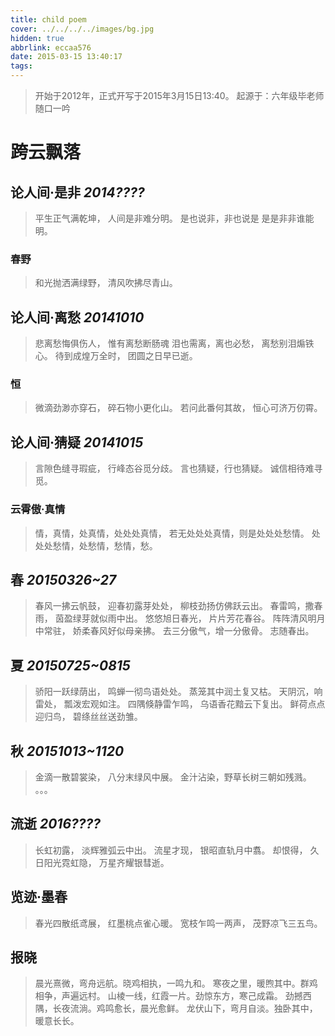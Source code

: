 ```yaml
---
title: child poem
cover: ../../../../images/bg.jpg
hidden: true
abbrlink: eccaa576
date: 2015-03-15 13:40:17
tags:
---
```

> 开始于2012年，正式开写于2015年3月15日13:40。
> 起源于：六年级毕老师随口一吟

# 跨云飘落

## 论人间·是非 *2014????*

> 平生正气满乾坤，
人间是非难分明。
是也说非，非也说是
是是非非谁能明。

### 春野

> 和光抛洒满绿野，
清风吹拂尽青山。

## 论人间·离愁 *20141010*

> 悲离愁悔俱伤人，
惟有离愁断肠魂
泪也需离，离也必愁，
离愁别泪煽铁心。
待到成煌万全时，
团圆之日早已逝。
### 恒
> 微滴劲渺亦穿石，
碎石物小更化山。
若问此番何其故，
恒心可济万仞霄。

## 论人间·猜疑 *20141015*
> 言隙色缝寻瑕疵，
行峰态谷觅分歧。
言也猜疑，行也猜疑。
诚信相待难寻觅。

### 云霄傲·真情
> 情，真情，处真情，处处处真情，
若无处处处真情，则是处处处愁情。
处处处愁情，处愁情，愁情，愁。

## 春  *20150326~27*

> 春风一拂云帆鼓，
迎春初露芽处处，
柳枝劲扬仿佛跃云出。
春雷鸣，撒春雨，
茵盈绿芽就似雨中出。
悠悠旭日春光，
片片芳花春谷。
阵阵清风明月中常驻，
娇柔春风好似母亲拂。
去三分傲气，增一分傲骨。
志随春出。

## 夏 *20150725~0815*
> 骄阳一跃绿荫出，
鸣蝉一彻鸟语处处。
蒸笼其中润土复又枯。
天阴沉，响雷处，
瓢泼宏观如注。
四隅倏静雷乍鸣，
乌语香花黯云下复出。
鲜荷点点迎归鸟，
碧绦丝丝送劲雏。

## 秋 *20151013~1120*
> 金滴一散碧裳染，
八分末绿风中展。
金汁沾染，野草长树三朝如残溅。
。。。

## 流逝 *2016????*

> 长虹初露，
淡辉雅弧云中出。
流星才现，
银昭直轨月中翥。
却恨得，
久日阳光霓虹隐，
万星齐耀银彗逝。

## 览迹·墨春

> 春光四散纸鸢展，
红墨桃点雀心暖。
宽枝乍鸣一两声，
茂野凉飞三五鸟。

## 报晓

> 晨光熹微，弯舟远航。晓鸡相执，一鸣九和。
寒夜之里，暖煦其中。群鸡相争，声遍远村。
山棱一线，红霞一片。劲惊东方，寒己成霜。
劲撼西隅，长夜流淌。鸡鸣愈长，晨光愈鲜。
龙伏山下，弯月自淡。独卧其中，暖意长长。
